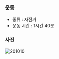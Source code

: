 ### 운동
- 종류 : 자전거
- 운동 시간 : 1시간 40분

### 사진
![201010](https://user-images.githubusercontent.com/56301069/95824828-e97e6000-0d6a-11eb-8bbc-f7381d57f635.jpg)


